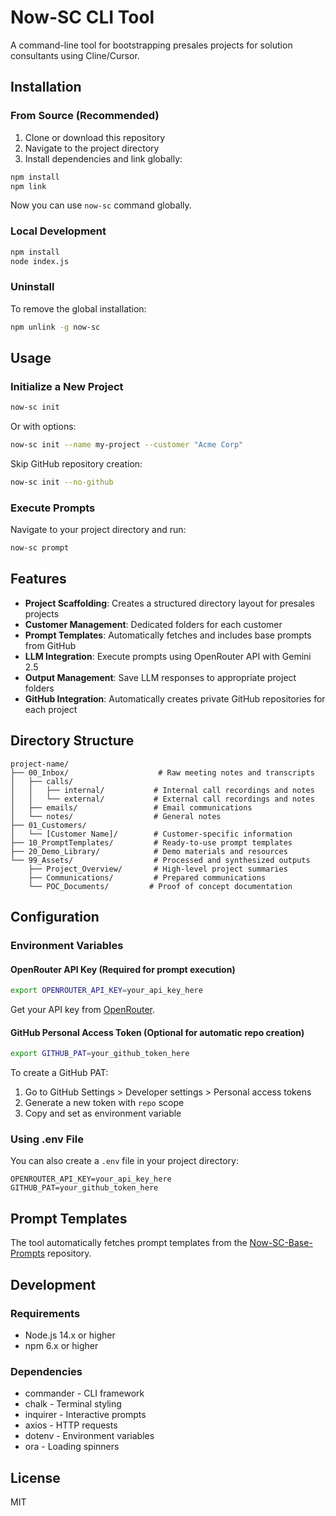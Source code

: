 # Now-SC CLI Tool

A command-line tool for bootstrapping presales projects for solution consultants using Cline/Cursor.

## Installation

### From Source (Recommended)
1. Clone or download this repository
2. Navigate to the project directory
3. Install dependencies and link globally:
```bash
npm install
npm link
```

Now you can use `now-sc` command globally.

### Local Development
```bash
npm install
node index.js
```

### Uninstall
To remove the global installation:
```bash
npm unlink -g now-sc
```

## Usage

### Initialize a New Project
```bash
now-sc init
```

Or with options:
```bash
now-sc init --name my-project --customer "Acme Corp"
```

Skip GitHub repository creation:
```bash
now-sc init --no-github
```

### Execute Prompts
Navigate to your project directory and run:
```bash
now-sc prompt
```

## Features

- **Project Scaffolding**: Creates a structured directory layout for presales projects
- **Customer Management**: Dedicated folders for each customer
- **Prompt Templates**: Automatically fetches and includes base prompts from GitHub
- **LLM Integration**: Execute prompts using OpenRouter API with Gemini 2.5
- **Output Management**: Save LLM responses to appropriate project folders
- **GitHub Integration**: Automatically creates private GitHub repositories for each project

## Directory Structure

```
project-name/
├── 00_Inbox/                    # Raw meeting notes and transcripts
│   ├── calls/
│   │   ├── internal/           # Internal call recordings and notes
│   │   └── external/           # External call recordings and notes
│   ├── emails/                 # Email communications
│   └── notes/                  # General notes
├── 01_Customers/
│   └── [Customer Name]/        # Customer-specific information
├── 10_PromptTemplates/         # Ready-to-use prompt templates
├── 20_Demo_Library/            # Demo materials and resources
└── 99_Assets/                  # Processed and synthesized outputs
    ├── Project_Overview/       # High-level project summaries
    ├── Communications/         # Prepared communications
    └── POC_Documents/         # Proof of concept documentation
```

## Configuration

### Environment Variables

#### OpenRouter API Key (Required for prompt execution)
```bash
export OPENROUTER_API_KEY=your_api_key_here
```

Get your API key from [OpenRouter](https://openrouter.ai/).

#### GitHub Personal Access Token (Optional for automatic repo creation)
```bash
export GITHUB_PAT=your_github_token_here
```

To create a GitHub PAT:
1. Go to GitHub Settings > Developer settings > Personal access tokens
2. Generate a new token with `repo` scope
3. Copy and set as environment variable

### Using .env File
You can also create a `.env` file in your project directory:
```
OPENROUTER_API_KEY=your_api_key_here
GITHUB_PAT=your_github_token_here
```

## Prompt Templates

The tool automatically fetches prompt templates from the [Now-SC-Base-Prompts](https://github.com/michaelbuckner/Now-SC-Base-Prompts) repository.

## Development

### Requirements
- Node.js 14.x or higher
- npm 6.x or higher

### Dependencies
- commander - CLI framework
- chalk - Terminal styling
- inquirer - Interactive prompts
- axios - HTTP requests
- dotenv - Environment variables
- ora - Loading spinners

## License

MIT
